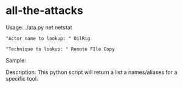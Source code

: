 # all-the-attacks

Usage:
    ./ata.py net netstat

    "Actor name to lookup: " OilRig

    "Technique to lookup: " Remote FIle Copy

Sample:


Description:
    This python script will return a list a names/aliases for a specific tool.

